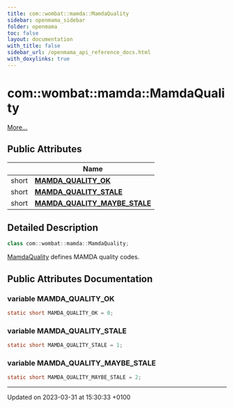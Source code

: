 ```yaml
---
title: com::wombat::mamda::MamdaQuality
sidebar: openmama_sidebar
folder: openmama
toc: false
layout: documentation
with_title: false
sidebar_url: /openmama_api_reference_docs.html
with_doxylinks: true
---
```


# com::wombat::mamda::MamdaQuality



 [More...](#detailed-description)

## Public Attributes

|                | Name           |
| -------------- | -------------- |
| short | **[MAMDA_QUALITY_OK](classcom_1_1wombat_1_1mamda_1_1MamdaQuality.html#variable-mamda-quality-ok)**  |
| short | **[MAMDA_QUALITY_STALE](classcom_1_1wombat_1_1mamda_1_1MamdaQuality.html#variable-mamda-quality-stale)**  |
| short | **[MAMDA_QUALITY_MAYBE_STALE](classcom_1_1wombat_1_1mamda_1_1MamdaQuality.html#variable-mamda-quality-maybe-stale)**  |

## Detailed Description

```java
class com::wombat::mamda::MamdaQuality;
```


[MamdaQuality](classcom_1_1wombat_1_1mamda_1_1MamdaQuality.html) defines MAMDA quality codes. 

## Public Attributes Documentation

### variable MAMDA_QUALITY_OK

```java
static short MAMDA_QUALITY_OK = 0;
```


### variable MAMDA_QUALITY_STALE

```java
static short MAMDA_QUALITY_STALE = 1;
```


### variable MAMDA_QUALITY_MAYBE_STALE

```java
static short MAMDA_QUALITY_MAYBE_STALE = 2;
```


-------------------------------

Updated on 2023-03-31 at 15:30:33 +0100